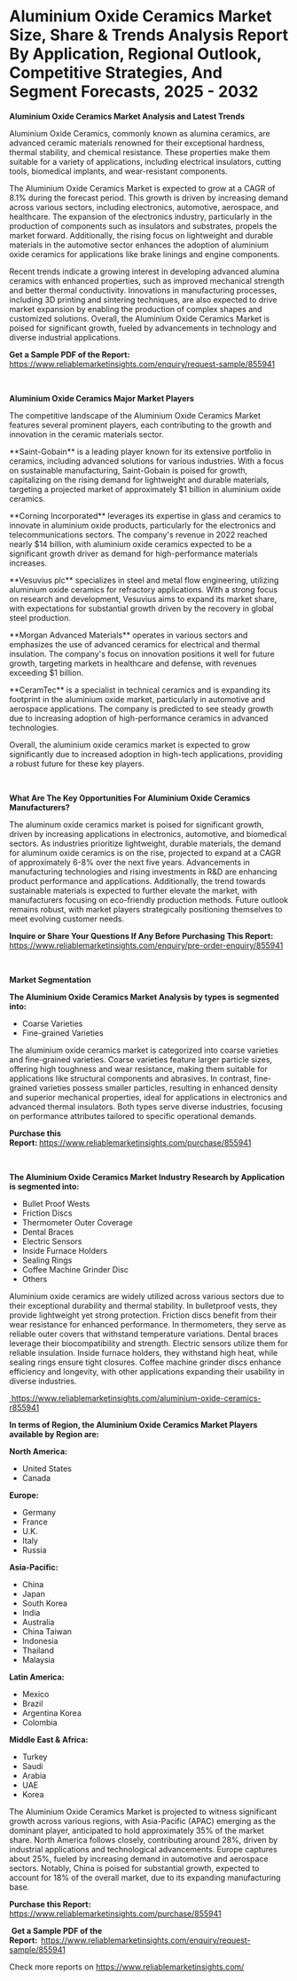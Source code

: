<p><h1>Aluminium Oxide Ceramics Market Size, Share & Trends Analysis Report By Application, Regional Outlook, Competitive Strategies, And Segment Forecasts, 2025 - 2032</h1></p><p><strong>Aluminium Oxide Ceramics Market Analysis and Latest Trends</strong></p>
<p><p>Aluminium Oxide Ceramics, commonly known as alumina ceramics, are advanced ceramic materials renowned for their exceptional hardness, thermal stability, and chemical resistance. These properties make them suitable for a variety of applications, including electrical insulators, cutting tools, biomedical implants, and wear-resistant components.</p><p>The Aluminium Oxide Ceramics Market is expected to grow at a CAGR of 8.1% during the forecast period. This growth is driven by increasing demand across various sectors, including electronics, automotive, aerospace, and healthcare. The expansion of the electronics industry, particularly in the production of components such as insulators and substrates, propels the market forward. Additionally, the rising focus on lightweight and durable materials in the automotive sector enhances the adoption of aluminium oxide ceramics for applications like brake linings and engine components.</p><p>Recent trends indicate a growing interest in developing advanced alumina ceramics with enhanced properties, such as improved mechanical strength and better thermal conductivity. Innovations in manufacturing processes, including 3D printing and sintering techniques, are also expected to drive market expansion by enabling the production of complex shapes and customized solutions. Overall, the Aluminium Oxide Ceramics Market is poised for significant growth, fueled by advancements in technology and diverse industrial applications.</p></p>
<p><strong>Get a Sample PDF of the Report:&nbsp;</strong> <a href="https://www.reliablemarketinsights.com/enquiry/request-sample/855941?utm_campaign=3260&utm_medium=2&utm_source=Github&utm_content=ia&utm_term=01042025&utm_id=aluminium-oxide-ceramics">https://www.reliablemarketinsights.com/enquiry/request-sample/855941</a></p>
<p>&nbsp;</p>
<p><strong>Aluminium Oxide Ceramics Major Market Players</strong></p>
<p><p>The competitive landscape of the Aluminium Oxide Ceramics Market features several prominent players, each contributing to the growth and innovation in the ceramic materials sector.</p><p>**Saint-Gobain** is a leading player known for its extensive portfolio in ceramics, including advanced solutions for various industries. With a focus on sustainable manufacturing, Saint-Gobain is poised for growth, capitalizing on the rising demand for lightweight and durable materials, targeting a projected market of approximately $1 billion in aluminium oxide ceramics.</p><p>**Corning Incorporated** leverages its expertise in glass and ceramics to innovate in aluminium oxide products, particularly for the electronics and telecommunications sectors. The company's revenue in 2022 reached nearly $14 billion, with aluminium oxide ceramics expected to be a significant growth driver as demand for high-performance materials increases.</p><p>**Vesuvius plc** specializes in steel and metal flow engineering, utilizing aluminium oxide ceramics for refractory applications. With a strong focus on research and development, Vesuvius aims to expand its market share, with expectations for substantial growth driven by the recovery in global steel production.</p><p>**Morgan Advanced Materials** operates in various sectors and emphasizes the use of advanced ceramics for electrical and thermal insulation. The company's focus on innovation positions it well for future growth, targeting markets in healthcare and defense, with revenues exceeding $1 billion.</p><p>**CeramTec** is a specialist in technical ceramics and is expanding its footprint in the aluminium oxide market, particularly in automotive and aerospace applications. The company is predicted to see steady growth due to increasing adoption of high-performance ceramics in advanced technologies.</p><p>Overall, the aluminium oxide ceramics market is expected to grow significantly due to increased adoption in high-tech applications, providing a robust future for these key players.</p></p>
<p>&nbsp;</p>
<p><strong>What Are The Key Opportunities For Aluminium Oxide Ceramics Manufacturers?</strong></p>
<p><p>The aluminum oxide ceramics market is poised for significant growth, driven by increasing applications in electronics, automotive, and biomedical sectors. As industries prioritize lightweight, durable materials, the demand for aluminum oxide ceramics is on the rise, projected to expand at a CAGR of approximately 6-8% over the next five years. Advancements in manufacturing technologies and rising investments in R&D are enhancing product performance and applications. Additionally, the trend towards sustainable materials is expected to further elevate the market, with manufacturers focusing on eco-friendly production methods. Future outlook remains robust, with market players strategically positioning themselves to meet evolving customer needs.</p></p>
<p><strong>Inquire or Share Your Questions If Any Before Purchasing This Report:</strong> <a href="https://www.reliablemarketinsights.com/enquiry/pre-order-enquiry/855941?utm_campaign=3260&utm_medium=2&utm_source=Github&utm_content=ia&utm_term=01042025&utm_id=aluminium-oxide-ceramics">https://www.reliablemarketinsights.com/enquiry/pre-order-enquiry/855941</a></p>
<p>&nbsp;</p>
<p><strong>Market Segmentation</strong></p>
<p><strong>The Aluminium Oxide Ceramics Market Analysis by types is segmented into:</strong></p>
<p><ul><li>Coarse Varieties</li><li>Fine-grained Varieties</li></ul></p>
<p><p>The aluminium oxide ceramics market is categorized into coarse varieties and fine-grained varieties. Coarse varieties feature larger particle sizes, offering high toughness and wear resistance, making them suitable for applications like structural components and abrasives. In contrast, fine-grained varieties possess smaller particles, resulting in enhanced density and superior mechanical properties, ideal for applications in electronics and advanced thermal insulators. Both types serve diverse industries, focusing on performance attributes tailored to specific operational demands.</p></p>
<p><strong>Purchase this Report:&nbsp;</strong><a href="https://www.reliablemarketinsights.com/purchase/855941?utm_campaign=3260&utm_medium=2&utm_source=Github&utm_content=ia&utm_term=01042025&utm_id=aluminium-oxide-ceramics">https://www.reliablemarketinsights.com/purchase/855941</a></p>
<p>&nbsp;</p>
<p><strong>The Aluminium Oxide Ceramics Market Industry Research by Application is segmented into:</strong></p>
<p><ul><li>Bullet Proof Wests</li><li>Friction Discs</li><li>Thermometer Outer Coverage</li><li>Dental Braces</li><li>Electric Sensors</li><li>Inside Furnace Holders</li><li>Sealing Rings</li><li>Coffee Machine Grinder Disc</li><li>Others</li></ul></p>
<p><p>Aluminium oxide ceramics are widely utilized across various sectors due to their exceptional durability and thermal stability. In bulletproof vests, they provide lightweight yet strong protection. Friction discs benefit from their wear resistance for enhanced performance. In thermometers, they serve as reliable outer covers that withstand temperature variations. Dental braces leverage their biocompatibility and strength. Electric sensors utilize them for reliable insulation. Inside furnace holders, they withstand high heat, while sealing rings ensure tight closures. Coffee machine grinder discs enhance efficiency and longevity, with other applications expanding their usability in diverse industries.</p></p>
<p><a href="https://www.reliablemarketinsights.com/aluminium-oxide-ceramics-r855941?utm_campaign=3260&utm_medium=2&utm_source=Github&utm_content=ia&utm_term=01042025&utm_id=aluminium-oxide-ceramics">&nbsp;https://www.reliablemarketinsights.com/aluminium-oxide-ceramics-r855941</a></p>
<p><strong>In terms of Region, the Aluminium Oxide Ceramics Market Players available by Region are:</strong></p>
<p>
    <p> <strong> North America: </strong>
        <ul>
            <li>United States</li>
            <li>Canada</li>
        </ul>
        </p> 
    <p> <strong> Europe: </strong>
        <ul>
            <li>Germany</li>
            <li>France</li>
            <li>U.K.</li>
            <li>Italy</li>
            <li>Russia</li>
        </ul>
        </p> 
    <p> <strong> Asia-Pacific: </strong>
        <ul>
            <li>China</li>
            <li>Japan</li>
            <li>South Korea</li>
            <li>India</li>
            <li>Australia</li>
            <li>China Taiwan</li>
            <li>Indonesia</li>
            <li>Thailand</li>
            <li>Malaysia</li>
        </ul>
        </p> 
    <p> <strong> Latin America: </strong>
        <ul>
            <li>Mexico</li>
            <li>Brazil</li>
            <li>Argentina Korea</li>
            <li>Colombia</li>
        </ul>
        </p> 
    <p> <strong> Middle East & Africa: </strong>
        <ul>
            <li>Turkey</li>
            <li>Saudi</li>
            <li>Arabia</li>
            <li>UAE</li>
            <li>Korea</li>
        </ul>
    </p>
    </p>
<p><p>The Aluminium Oxide Ceramics Market is projected to witness significant growth across various regions, with Asia-Pacific (APAC) emerging as the dominant player, anticipated to hold approximately 35% of the market share. North America follows closely, contributing around 28%, driven by industrial applications and technological advancements. Europe captures about 25%, fueled by increasing demand in automotive and aerospace sectors. Notably, China is poised for substantial growth, expected to account for 18% of the overall market, due to its expanding manufacturing base.</p></p>
<p><strong>Purchase this Report: </strong><a href="https://www.reliablemarketinsights.com/purchase/855941?utm_campaign=3260&utm_medium=2&utm_source=Github&utm_content=ia&utm_term=01042025&utm_id=aluminium-oxide-ceramics">https://www.reliablemarketinsights.com/purchase/855941</a></p>
<p>&nbsp;<strong>Get a Sample PDF of the Report:&nbsp;&nbsp;</strong><a href="https://www.reliablemarketinsights.com/enquiry/request-sample/855941?utm_campaign=3260&utm_medium=2&utm_source=Github&utm_content=ia&utm_term=01042025&utm_id=aluminium-oxide-ceramics">https://www.reliablemarketinsights.com/enquiry/request-sample/855941</a></p>
<p><strong></strong></p>
<p>Check more reports on <a href="https://www.reliablemarketinsights.com/?utm_campaign=3260&utm_medium=2&utm_source=Github&utm_content=ia&utm_term=01042025&utm_id=aluminium-oxide-ceramics">https://www.reliablemarketinsights.com/</a></p>